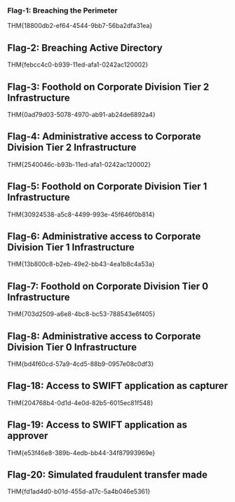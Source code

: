 ### Flag-1: Breaching the Perimeter  

THM{18800db2-ef64-4544-9bb7-56ba2dfa31ea}

  
## Flag-2: Breaching Active Directory

THM{febcc4c0-b939-11ed-afa1-0242ac120002}

  
## Flag-3: Foothold on Corporate Division Tier 2 Infrastructure

THM{0ad79d03-5078-4970-ab91-ab24de6892a4}

## Flag-4: Administrative access to Corporate Division Tier 2 Infrastructure 

THM{2540046c-b93b-11ed-afa1-0242ac120002}

## Flag-5: Foothold on Corporate Division Tier 1 Infrastructure 

THM{30924538-a5c8-4499-993e-45f646f0b814}

## Flag-6: Administrative access to Corporate Division Tier 1 Infrastructure

THM{13b800c8-b2eb-49e2-bb43-4ea1b8c4a53a}

## Flag-7: Foothold on Corporate Division Tier 0 Infrastructure

THM{703d2509-a6e8-4bc8-bc53-788543e6f405}

## Flag-8: Administrative access to Corporate Division Tier 0 Infrastructure

THM{bd4f60cd-57a9-4cd5-88b9-0957e08c0df3}

## Flag-18: Access to SWIFT application as capturer

THM{204768b4-0d1d-4e0d-82b5-6015ec81f548}

## Flag-19: Access to SWIFT application as approver 

THM{e53f46e8-389b-4edb-bb44-34f87993969e}

## Flag-20: Simulated fraudulent transfer made

THM{fd1ad4d0-b01d-455d-a17c-5a4b046e5361}